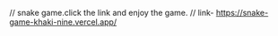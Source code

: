 // snake game.click the link and enjoy the game.
// link- https://snake-game-khaki-nine.vercel.app/

